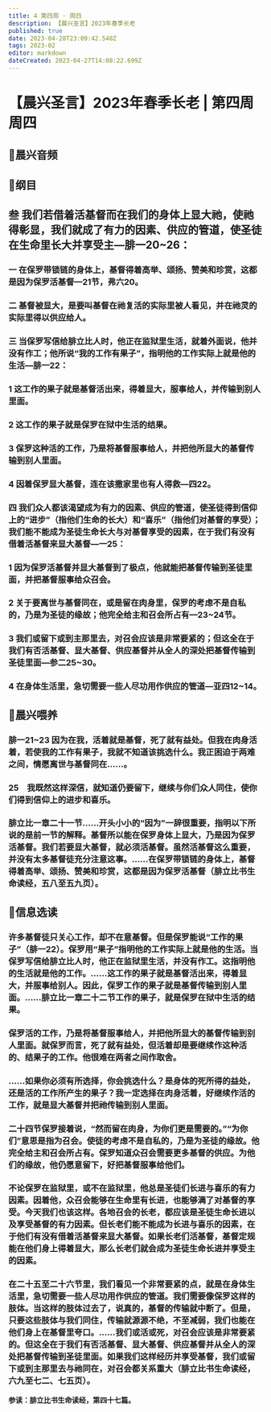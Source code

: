 ```yaml
---
title: 4 第四周 · 周四
description: 【晨兴圣言】2023年春季长老
published: true
date: 2023-04-28T23:09:42.548Z
tags: 2023-02
editor: markdown
dateCreated: 2023-04-27T14:08:22.699Z
---
```


# 【晨兴圣言】2023年春季长老 | 第四周周四
## 🎵晨兴音频

## 📙纲目

## **叁	我们若借着活基督而在我们的身体上显大祂，使祂得彰显，我们就成了有力的因素、供应的管道，使圣徒在生命里长大并享受主—腓一20~26：**

### 一	在保罗带锁链的身体上，基督得着高举、颂扬、赞美和珍赏，这都是因为保罗活基督—21节，弗六20。

### 二	基督被显大，是要叫基督在祂复活的实际里被人看见，并在祂灵的实际里得以供应给人。

### 三	当保罗写信给腓立比人时，他正在监狱里生活，就着外面说，他并没有作工；他所说“我的工作有果子”，指明他的工作实际上就是他的生活—腓一22：

### 1	这工作的果子就是基督活出来，得着显大，服事给人，并传输到别人里面。

### 2	这工作的果子就是保罗在狱中生活的结果。

### 3	保罗这种活的工作，乃是将基督服事给人，并把他所显大的基督传输到别人里面。

### 4	因着保罗显大基督，连在该撒家里也有人得救—四22。

### 四	我们众人都该渴望成为有力的因素、供应的管道，使圣徒得到信仰上的“进步”（指他们生命的长大）和“喜乐”（指他们对基督的享受）；我们能不能成为圣徒生命长大与对基督享受的因素，在于我们有没有借着活基督来显大基督—一25：

### 1	因为保罗活基督并显大基督到了极点，他就能把基督传输到圣徒里面，并把基督服事给众召会。

### 2	关于要离世与基督同在，或是留在肉身里，保罗的考虑不是自私的，乃是为圣徒的缘故；他完全给主和召会所占有—23~24节。

### 3	我们或留下或到主那里去，对召会应该是非常要紧的；但这全在于我们有否活基督、显大基督、供应基督并从全人的深处把基督传输到圣徒里面—参二25~30。

### 4	在身体生活里，急切需要一些人尽功用作供应的管道—亚四12~14。

## 📙晨兴喂养

### **腓一21~23	因为在我，活着就是基督，死了就有益处。但我在肉身活着，若使我的工作有果子，我就不知道该挑选什么。我正困迫于两难之间，情愿离世与基督同在……。**

### **25　我既然这样深信，就知道仍要留下，继续与你们众人同住，使你们得到信仰上的进步和喜乐。**

### 腓立比一章二十一节……开头小小的“因为”一辞很重要，指明以下所说的是前一节的解释。基督所以能在保罗身体上显大，乃是因为保罗活基督。我们若要显大基督，就必须活基督。虽然活基督这么重要，并没有太多基督徒充分注意这事。……在保罗带锁链的身体上，基督得着高举、颂扬、赞美和珍赏，这都是因为保罗活基督（腓立比书生命读经，五八至五九页）。

## 📙信息选读

### 许多基督徒只关心工作，却不在意基督。但是保罗能说“工作的果子”（腓一22）。保罗用“果子”指明他的工作实际上就是他的生活。当保罗写信给腓立比人时，他正在监狱里生活，并没有作工。这指明他的生活就是他的工作。……这工作的果子就是基督活出来，得着显大，并服事给别人。因此，保罗工作的果子就是基督传输到别人里面。……腓立比一章二十二节工作的果子，就是保罗在狱中生活的结果。

### 保罗活的工作，乃是将基督服事给人，并把他所显大的基督传输到别人里面。就保罗而言，死了就有益处，但活着却是要继续作这种活的、结果子的工作。他很难在两者之间作取舍。

### ……如果你必须有所选择，你会挑选什么？是身体的死所得的益处，还是活的工作所产生的果子？我一定选择在肉身活着，好继续作活的工作，就是显大基督并把祂传输到别人里面。

### 二十四节保罗接着说，“然而留在肉身，为你们更是需要的。”“为你们”意思是指为召会。使徒的考虑不是自私的，乃是为圣徒的缘故。他完全给主和召会所占有。保罗知道众召会需要更多基督的供应。为他们的缘故，他仍愿意留下，好把基督服事给他们。

### 不论保罗在监狱里，或不在监狱里，他总是圣徒们长进与喜乐的有力因素。因着他，众召会能够在生命里有长进，也能够满了对基督的享受。今天我们也该这样。各地召会的长老，都应该是圣徒生命长进以及享受基督的有力因素。但长老们能不能成为长进与喜乐的因素，在于他们有没有借着活基督来显大基督。如果长老们活基督，基督定规能在他们身上得着显大，那么长老们就会成为圣徒生命长进并享受主的因素。

### 在二十五至二十六节里，我们看见一个非常要紧的点，就是在身体生活里，急切需要一些人尽功用作供应的管道。我们需要像保罗这样的肢体。当这样的肢体过去了，说真的，基督的传输就中断了。但是，只要这些肢体与我们同住，传输就源源不绝，不至减弱，我们也能在他们身上在基督里夸口。……我们或活或死，对召会应该是非常要紧的。但这全在于我们有否活基督、显大基督、供应基督并从全人的深处把基督传输到圣徒里面。如果我们这样经历并享受基督，我们或留下或到主那里去与祂同在，对召会都关系重大（腓立比书生命读经，六九至七二、七五页）。

**参读：腓立比书生命读经，第四十七篇。**
